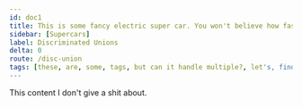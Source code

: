 ```yaml
---
id: doc1
title: This is some fancy electric super car. You won't believe how fast it goes!
sidebar: [Supercars]
label: Discriminated Unions
delta: 0
route: /disc-union
tags: [these, are, some, tags, but can it handle multiple?, let's, find, out]
---
```


This content I don't give a shit about.
